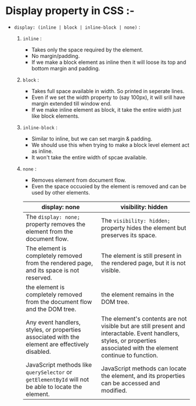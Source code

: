 # Display property in CSS :-

-   `display: (inline | block | inline-block | none)` :

    1. `inline` :
        - Takes only the space required by the element.
        - No margin/padding.
        - If we make a block element as inline then it will loose its top and bottom margin and padding.
    2. `block` :
        - Takes full space available in width. So printed in seperate lines.
        - Even if we set the width property to (say 100px), it will srill have margin extended till window end.
        - If we make inline element as block, it take the entire width just like block elements.
    3. `inline-block` :
        - Similar to inline, but we can set margin & padding.
        - We should use this when trying to make a block level element act as inline.
        - It won't take the entire width of spcae available.
    4. `none` :

        - Removes element from document flow.
        - Even the space occuoied by the element is removed and can be used by other elements.

        | display: none                                                                                       | visibility: hidden                                                                                                                                                     |
        | --------------------------------------------------------------------------------------------------- | ---------------------------------------------------------------------------------------------------------------------------------------------------------------------- |
        | The `display: none;` property removes the element from the document flow.                           | The `visibility: hidden;` property hides the element but preserves its space.                                                                                          |
        | The element is completely removed from the rendered page, and its space is not reserved.            | The element is still present in the rendered page, but it is not visible.                                                                                              |
        | the element is completely removed from the document flow and the DOM tree.                          | the element remains in the DOM tree.                                                                                                                                   |
        | Any event handlers, styles, or properties associated with the element are effectively disabled.     | The element's contents are not visible but are still present and interactable. Event handlers, styles, or properties associated with the element continue to function. |
        | JavaScript methods like `querySelector` or `getElementById` will not be able to locate the element. | JavaScript methods can locate the element, and its properties can be accessed and modified.                                                                            |
